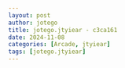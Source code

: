 ```yaml
---
layout: post
author: jotego
title: jotego.jtyiear - c3ca161
date: 2024-11-08
categories: [Arcade, jtyiear]
tags: [jotego.jtyiear]
---
```


